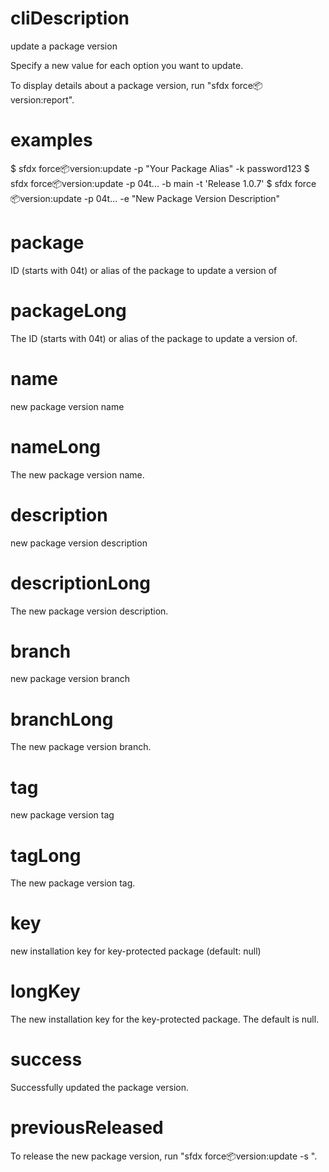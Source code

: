 # cliDescription

update a package version

Specify a new value for each option you want to update.

To display details about a package version, run "sfdx force:package:version:report".

# examples

$ sfdx force:package:version:update -p "Your Package Alias" -k password123
$ sfdx force:package:version:update -p 04t... -b main -t 'Release 1.0.7'
$ sfdx force:package:version:update -p 04t... -e "New Package Version Description"

# package

ID (starts with 04t) or alias of the package to update a version of

# packageLong

The ID (starts with 04t) or alias of the package to update a version of.

# name

new package version name

# nameLong

The new package version name.

# description

new package version description

# descriptionLong

The new package version description.

# branch

new package version branch

# branchLong

The new package version branch.

# tag

new package version tag

# tagLong

The new package version tag.

# key

new installation key for key-protected package (default: null)

# longKey

The new installation key for the key-protected package. The default is null.

# success

Successfully updated the package version.

# previousReleased

To release the new package version, run "sfdx force:package:version:update -s <new package version ID>".
